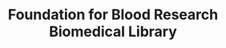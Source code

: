 ---
layout: repo
title: "Foundation for Blood Research Biomedical Library"
id: 3288
permalink: repos/3288/
---